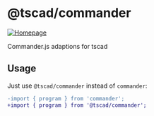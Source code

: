 <!-- #region header -->
<!-- Generated by @toolsync/builtin/package-readme. Do not edit manually, instead run `toolsync prepare`. -->

# @tscad/commander

[![Homepage](https://img.shields.io/badge/docs-default)](https://tscad.vercel.app)

Commander.js adaptions for tscad

<!-- #endregion header -->

## Usage

Just use `@tscad/commander` instead of `commander`:

```diff
-import { program } from 'commander';
+import { program } from '@tscad/commander';
```
